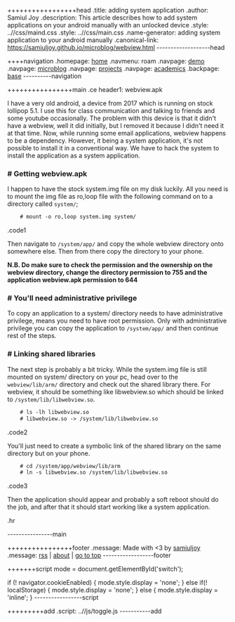 +++++++++++++++++head
.title: adding system application
.author: Samiul Joy
.description: This article describes how to add system applications on your android manually with an unlocked device
.style: ..//css/maind.css
.style: ..//css/main.css
.name-generator: adding system application to your android manually
.canonical-link: https://samiuljoy.github.io/microblog/webview.html
-------------------head

++++navigation
.homepage: [home](..//index.html)
.navmenu: roam
.navpage: [demo](..//demo/base.html)
.navpage: [microblog](..//microblog/base.html)
.navpage: [projects](..//projects/base.html)
.navpage: [academics](..//academics/base.html)
.backpage: [base](base.html)
----------navigation

++++++++++++++++main
.ce header1: webview.apk

I have a very old android, a device from 2017 which is running on stock lollipop 5.1. I use this for class communication and talking to friends and some youtube occasionally. The problem with this device is that it didn't have a webview, well it did initially, but I removed it because I didn't need it at that time. Now, while running some email applications, webview happens to be a dependency. However, it being a system application, it's not possible to install it in a conventional way. We have to hack the system to install the application as a system application.


### # Getting webview.apk

I happen to have the stock system.img file on my disk luckily. All you need is to mount the img file as ro,loop file with the following command on to a directory called `system/`;


```1
	# mount -o ro,loop system.img system/
```
.code1


Then navigate to `/system/app/` and copy the whole webview directory onto somewhere else. Then from there copy the directory to your phone.

__N.B. Do make sure to check the permission and the ownership on the webview directory, change the directory permission to 755 and the application webview.apk permission to 644__


### # You'll need administrative privilege

To copy an application to a system/ directory needs to have administrative privilege, means you need to have root permission. Only with administrative privilege you can copy the application to `/system/app/` and then continue rest of the steps.


### # Linking shared libraries

The next step is probably a bit tricky. While the system.img file is still mounted on system/ directory on your pc, head over to the `webview/lib/arm/` directory and check out the shared library there. For webview, it should be something like libwebview.so which should be linked to `/system/lib/libwebview.so`. 

```2
	# ls -lh libwebview.so
	# libwebview.so -> /system/lib/libwebview.so
```
.code2


You'll just need to create a symbolic link of the shared library on the same directory but on your phone.


```3
	# cd /system/app/webview/lib/arm
	# ln -s libwebview.so /system/lib/libwebview.so
```
.code3

Then the application should appear and probably a soft reboot should do the job, and after that it should start working like a system application.


.hr

----------------main

++++++++++++++++footer
.message: Made with <3 by [samiuljoy](https://github.com/samiuljoy)
.message: [rss](/rss.xml) | [about](/about.html) | [go to top](#)
------------------footer

+++++++script
mode = document.getElementById('switch');

if (! navigator.cookieEnabled) {
	mode.style.display = 'none';
}
else if(! localStorage) {
	mode.style.display = 'none';
}
else {
	mode.style.display = 'inline';
}
-----------------script

+++++++++add
.script: ..//js/toggle.js
-----------add


